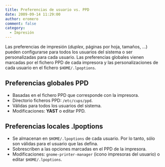 ```yaml
---
title: Preferencias de usuario vs. PPD
date: 2009-09-14 11:29:00
author: eromero
comment: false
category:
  - Impresión
---
```


Las preferencias de impresión (_duplex_, páginas por hoja, tamaños, ...) pueden configurarse para todos los usuarios del sistema o ser personalizadas para cada usuario. Las preferencias globales vienen marcadas por el fichero PPD de cada impresora y las personalizaciones de cada usuario en el fichero `$HOME/.lpoptions`.

<!-- more -->

## Preferencias globales PPD

- Basadas en el fichero PPD que corresponde con la impresora.
- Directorio ficheros PPD: `/etc/cups/ppd`.
- Válidas para todos los usuarios del sistema.
- Modificaciones: **YAST** o editar PPD.

## Preferencias locales .lpoptions

- Se almacenan en `$HOME/.lpoptions` de cada usuario. Por lo tanto, sólo son válidas para el usuario que las defina.
- Sobrescriben a las opciones marcadas en el PPD de la impresora.
- Modificaciones: `gnome-printer-manager` (icono impresoras del usuario) o editar `$HOME/.lpoptions`.
